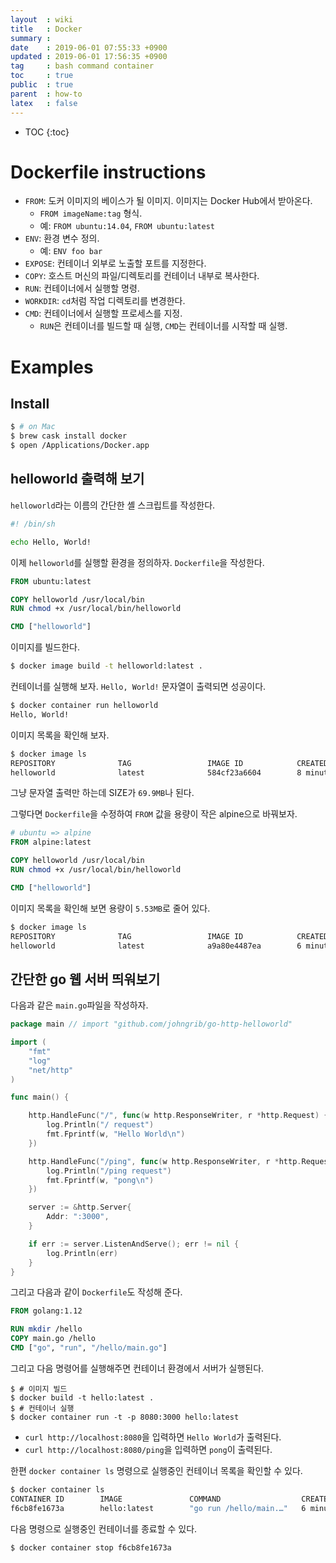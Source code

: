 ```yaml
---
layout  : wiki
title   : Docker
summary : 
date    : 2019-06-01 07:55:33 +0900
updated : 2019-06-01 17:56:35 +0900
tag     : bash command container
toc     : true
public  : true
parent  : how-to
latex   : false
---
```

* TOC
{:toc}

# Dockerfile instructions

* `FROM`: 도커 이미지의 베이스가 될 이미지. 이미지는 Docker Hub에서 받아온다.
    * `FROM imageName:tag` 형식.
    * 예: `FROM ubuntu:14.04`, `FROM ubuntu:latest`
* `ENV`: 환경 변수 정의.
    * 예: `ENV foo bar`
* `EXPOSE`: 컨테이너 외부로 노출할 포트를 지정한다.
* `COPY`: 호스트 머신의 파일/디렉토리를 컨테이너 내부로 복사한다.
* `RUN`: 컨테이너에서 실행할 명령.
* `WORKDIR`: `cd`처럼 작업 디렉토리를 변경한다.
* `CMD`: 컨테이너에서 실행할 프로세스를 지정.
    * `RUN`은 컨테이너를 빌드할 때 실행, `CMD`는 컨테이너를 시작할 때 실행.


# Examples
## Install
```sh
$ # on Mac
$ brew cask install docker
$ open /Applications/Docker.app
```

## helloworld 출력해 보기

`helloworld`라는 이름의 간단한 셸 스크립트를 작성한다.

```sh
#! /bin/sh

echo Hello, World!
```

이제 `helloworld`를 실행할 환경을 정의하자. `Dockerfile`을 작성한다.

```dockerfile
FROM ubuntu:latest

COPY helloworld /usr/local/bin
RUN chmod +x /usr/local/bin/helloworld

CMD ["helloworld"]
```

이미지를 빌드한다.

```sh
$ docker image build -t helloworld:latest .
```

컨테이너를 실행해 보자. `Hello, World!` 문자열이 출력되면 성공이다.

```sh
$ docker container run helloworld
Hello, World!
```

이미지 목록을 확인해 보자.

```sh
$ docker image ls
REPOSITORY              TAG                 IMAGE ID            CREATED             SIZE
helloworld              latest              584cf23a6604        8 minutes ago       69.9MB
```

그냥 문자열 출력만 하는데 SIZE가 `69.9MB`나 된다.

그렇다면 `Dockerfile`을 수정하여 `FROM` 값을 용량이 작은 alpine으로 바꿔보자.

```dockerfile
# ubuntu => alpine
FROM alpine:latest

COPY helloworld /usr/local/bin
RUN chmod +x /usr/local/bin/helloworld

CMD ["helloworld"]
```

이미지 목록을 확인해 보면 용량이 `5.53MB`로 줄어 있다.

```sh
$ docker image ls
REPOSITORY              TAG                 IMAGE ID            CREATED             SIZE
helloworld              latest              a9a80e4487ea        6 minutes ago       5.53MB
```

## 간단한 go 웹 서버 띄워보기

다음과 같은 `main.go`파일을 작성하자.

```go
package main // import "github.com/johngrib/go-http-helloworld"

import (
    "fmt"
    "log"
    "net/http"
)

func main() {

    http.HandleFunc("/", func(w http.ResponseWriter, r *http.Request) {
        log.Println("/ request")
        fmt.Fprintf(w, "Hello World\n")
    })

    http.HandleFunc("/ping", func(w http.ResponseWriter, r *http.Request) {
        log.Println("/ping request")
        fmt.Fprintf(w, "pong\n")
    })

    server := &http.Server{
        Addr: ":3000",
    }

    if err := server.ListenAndServe(); err != nil {
        log.Println(err)
    }
}
```

그리고 다음과 같이 `Dockerfile`도 작성해 준다.

```dockerfile
FROM golang:1.12

RUN mkdir /hello
COPY main.go /hello
CMD ["go", "run", "/hello/main.go"]
```

그리고 다음 명령어를 실행해주면 컨테이너 환경에서 서버가 실행된다.

```
$ # 이미지 빌드
$ docker build -t hello:latest .
$ # 컨테이너 실행
$ docker container run -t -p 8080:3000 hello:latest
```

* `curl http://localhost:8080`을 입력하면 `Hello World`가 출력된다.
* `curl http://localhost:8080/ping`을 입력하면 `pong`이 출력된다.

한편 `docker container ls` 명령으로 실행중인 컨테이너 목록을 확인할 수 있다.

```sh
$ docker container ls
CONTAINER ID        IMAGE               COMMAND                  CREATED             STATUS              PORTS                      NAMES
f6cb8fe1673a        hello:latest        "go run /hello/main.…"   6 minutes ago       Up 6 minutes        0.0.0.0:8080->3000/tcp     keen_driscoll
```

다음 명령으로 실행중인 컨테이너를 종료할 수 있다.

```sh
$ docker container stop f6cb8fe1673a
```
